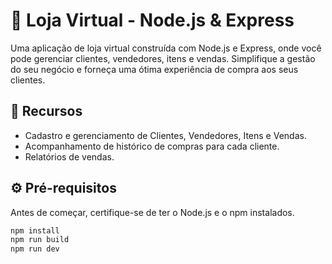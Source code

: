 # 🛒 Loja Virtual - Node.js & Express

Uma aplicação de loja virtual construída com Node.js e Express, onde você pode gerenciar clientes, vendedores, itens e vendas. Simplifique a gestão do seu negócio e forneça uma ótima experiência de compra aos seus clientes.

## 🚀 Recursos

- Cadastro e gerenciamento de Clientes, Vendedores, Itens e Vendas.
- Acompanhamento de histórico de compras para cada cliente.
- Relatórios de vendas.

## ⚙️ Pré-requisitos

Antes de começar, certifique-se de ter o Node.js e o npm instalados.

```bash
npm install
npm run build
npm run dev
